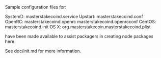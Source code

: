 Sample configuration files for:

SystemD: masterstakecoind.service
Upstart: masterstakecoind.conf
OpenRC:  masterstakecoind.openrc
         masterstakecoind.openrcconf
CentOS:  masterstakecoind.init
OS X:    org.masterstakecoin.masterstakecoind.plist

have been made available to assist packagers in creating node packages here.

See doc/init.md for more information.
